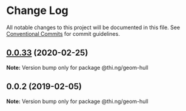 # Change Log

All notable changes to this project will be documented in this file.
See [Conventional Commits](https://conventionalcommits.org) for commit guidelines.

## [0.0.33](https://github.com/thi-ng/umbrella/compare/@thi.ng/geom-hull@0.0.32...@thi.ng/geom-hull@0.0.33) (2020-02-25)

**Note:** Version bump only for package @thi.ng/geom-hull





## 0.0.2 (2019-02-05)

**Note:** Version bump only for package @thi.ng/geom-hull
